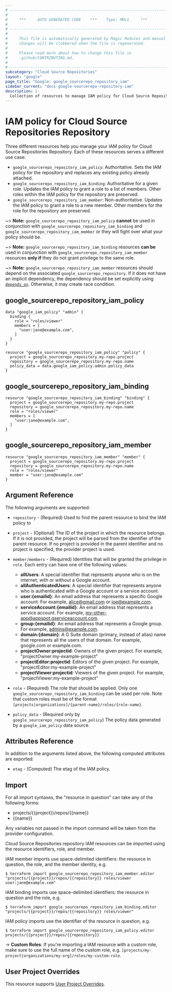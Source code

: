 ```yaml
---
# ----------------------------------------------------------------------------
#
#     ***     AUTO GENERATED CODE    ***    Type: MMv1     ***
#
# ----------------------------------------------------------------------------
#
#     This file is automatically generated by Magic Modules and manual
#     changes will be clobbered when the file is regenerated.
#
#     Please read more about how to change this file in
#     .github/CONTRIBUTING.md.
#
# ----------------------------------------------------------------------------
subcategory: "Cloud Source Repositories"
layout: "google"
page_title: "Google: google_sourcerepo_repository_iam"
sidebar_current: "docs-google-sourcerepo-repository-iam"
description: |-
  Collection of resources to manage IAM policy for Cloud Source Repositories Repository
---
```


# IAM policy for Cloud Source Repositories Repository
Three different resources help you manage your IAM policy for Cloud Source Repositories Repository. Each of these resources serves a different use case:

* `google_sourcerepo_repository_iam_policy`: Authoritative. Sets the IAM policy for the repository and replaces any existing policy already attached.
* `google_sourcerepo_repository_iam_binding`: Authoritative for a given role. Updates the IAM policy to grant a role to a list of members. Other roles within the IAM policy for the repository are preserved.
* `google_sourcerepo_repository_iam_member`: Non-authoritative. Updates the IAM policy to grant a role to a new member. Other members for the role for the repository are preserved.

~> **Note:** `google_sourcerepo_repository_iam_policy` **cannot** be used in conjunction with `google_sourcerepo_repository_iam_binding` and `google_sourcerepo_repository_iam_member` or they will fight over what your policy should be.

~> **Note:** `google_sourcerepo_repository_iam_binding` resources **can be** used in conjunction with `google_sourcerepo_repository_iam_member` resources **only if** they do not grant privilege to the same role.

~> **Note:** `google_sourcerepo_repository_iam_member` resources should depend on the associated `google_sourcerepo_repository`. If it does not have an implicit dependency, the dependency should be set explicitly using [`depends_on`](https://www.terraform.io/language/meta-arguments/depends_on). Otherwise, it may create race condition.




## google\_sourcerepo\_repository\_iam\_policy

```hcl
data "google_iam_policy" "admin" {
  binding {
    role = "roles/viewer"
    members = [
      "user:jane@example.com",
    ]
  }
}

resource "google_sourcerepo_repository_iam_policy" "policy" {
  project = google_sourcerepo_repository.my-repo.project
  repository = google_sourcerepo_repository.my-repo.name
  policy_data = data.google_iam_policy.admin.policy_data
}
```

## google\_sourcerepo\_repository\_iam\_binding

```hcl
resource "google_sourcerepo_repository_iam_binding" "binding" {
  project = google_sourcerepo_repository.my-repo.project
  repository = google_sourcerepo_repository.my-repo.name
  role = "roles/viewer"
  members = [
    "user:jane@example.com",
  ]
}
```

## google\_sourcerepo\_repository\_iam\_member

```hcl
resource "google_sourcerepo_repository_iam_member" "member" {
  project = google_sourcerepo_repository.my-repo.project
  repository = google_sourcerepo_repository.my-repo.name
  role = "roles/viewer"
  member = "user:jane@example.com"
}
```

## Argument Reference

The following arguments are supported:

* `repository` - (Required) Used to find the parent resource to bind the IAM policy to

* `project` - (Optional) The ID of the project in which the resource belongs.
    If it is not provided, the project will be parsed from the identifier of the parent resource. If no project is provided in the parent identifier and no project is specified, the provider project is used.

* `member/members` - (Required) Identities that will be granted the privilege in `role`.
  Each entry can have one of the following values:
  * **allUsers**: A special identifier that represents anyone who is on the internet; with or without a Google account.
  * **allAuthenticatedUsers**: A special identifier that represents anyone who is authenticated with a Google account or a service account.
  * **user:{emailid}**: An email address that represents a specific Google account. For example, alice@gmail.com or joe@example.com.
  * **serviceAccount:{emailid}**: An email address that represents a service account. For example, my-other-app@appspot.gserviceaccount.com.
  * **group:{emailid}**: An email address that represents a Google group. For example, admins@example.com.
  * **domain:{domain}**: A G Suite domain (primary, instead of alias) name that represents all the users of that domain. For example, google.com or example.com.
  * **projectOwner:projectid**: Owners of the given project. For example, "projectOwner:my-example-project"
  * **projectEditor:projectid**: Editors of the given project. For example, "projectEditor:my-example-project"
  * **projectViewer:projectid**: Viewers of the given project. For example, "projectViewer:my-example-project"

* `role` - (Required) The role that should be applied. Only one
    `google_sourcerepo_repository_iam_binding` can be used per role. Note that custom roles must be of the format
    `[projects|organizations]/{parent-name}/roles/{role-name}`.

* `policy_data` - (Required only by `google_sourcerepo_repository_iam_policy`) The policy data generated by
  a `google_iam_policy` data source.

## Attributes Reference

In addition to the arguments listed above, the following computed attributes are
exported:

* `etag` - (Computed) The etag of the IAM policy.

## Import

For all import syntaxes, the "resource in question" can take any of the following forms:

* projects/{{project}}/repos/{{name}}
* {{name}}

Any variables not passed in the import command will be taken from the provider configuration.

Cloud Source Repositories repository IAM resources can be imported using the resource identifiers, role, and member.

IAM member imports use space-delimited identifiers: the resource in question, the role, and the member identity, e.g.
```
$ terraform import google_sourcerepo_repository_iam_member.editor "projects/{{project}}/repos/{{repository}} roles/viewer user:jane@example.com"
```

IAM binding imports use space-delimited identifiers: the resource in question and the role, e.g.
```
$ terraform import google_sourcerepo_repository_iam_binding.editor "projects/{{project}}/repos/{{repository}} roles/viewer"
```

IAM policy imports use the identifier of the resource in question, e.g.
```
$ terraform import google_sourcerepo_repository_iam_policy.editor projects/{{project}}/repos/{{repository}}
```

-> **Custom Roles**: If you're importing a IAM resource with a custom role, make sure to use the
 full name of the custom role, e.g. `[projects/my-project|organizations/my-org]/roles/my-custom-role`.

## User Project Overrides

This resource supports [User Project Overrides](https://www.terraform.io/docs/providers/google/guides/provider_reference.html#user_project_override).
